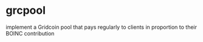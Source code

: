 # grcpool
implement a Gridcoin pool that pays regularly to clients in proportion to their BOINC contribution
